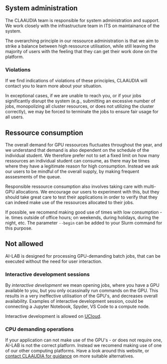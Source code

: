 ## System administration
The CLAAUDIA team is responsible for system administration and support. We work closely with the infrastructure team in ITS on maintainance of the system.

The overarching principle in our ressource administration is that we aim to strike a balance between high ressource utilisation, while still leaving the majority of users with the feeling that they can get their work done on the platform.

### Violations
If we find indications of violations of these principles, CLAAUDIA will contact you to learn more about your situation.

In exceptional cases, if we are unable to reach you, or if your jobs significantly disrupt the system (e.g., submitting an excessive number of jobs, monopolizing all cluster resources, or does not utilizing the cluster correctly), we may be forced to terminate the jobs to ensure fair usage for all users.

## Ressource consumption
The overall demand for GPU ressources fluctuates throughout the year, and we understand that demand is also dependent on the schedule of the individual student. We therefore prefer not to set a fixed limit on how many ressources an individual student can consume, as there may be times where they have a legitimate reason for high consumption. Instead we ask our users to be mindful of the overall supply, by making frequent asssesments of the queue.

Responsible ressource consumption also involves taking care with multi-GPU allocations. We encourage our users to experiment with this, but they should take great care to test their applications in order to verify that they can indeed make use of the ressources allocated to their jobs.

If possible, we recomend making good use of times with low consumption - ie. times outside of office hours; on weekends, during holidays, during the night, etc. The parameter `--begin` can be added to your Slurm command for this purpose.

## Not allowed
AI-LAB is designed for processing GPU-demanding batch jobs, that can be executed without the need for user interaction.

### Interactive development sessions
By *interactive development* we mean opening jobs, where you have a GPU available to you, but you only ocassinally run commands on the GPU. This results in a very ineffective utilisation of the GPU's, and decreases overall availability. Examples of interactive development session, could be connecting a Jupyter Notebook, Spyder, VS Code to a compute node.

Interactive development is allowed on [UCloud](../../ucloud/index.md).

### CPU demanding operations
If your application can not make use of the GPU's - or does not require one, AI-LAB is not the correct platform. Instead we recomend making use of one of our other computing platforms. Have a look around this website, or [contact CLAAUDIA for guidance](https://aau.service-now.com/serviceportal?id=sc_cat_item&sys_id=34e8536083cfc21053711d447daad30a) on more suitable alternatives.